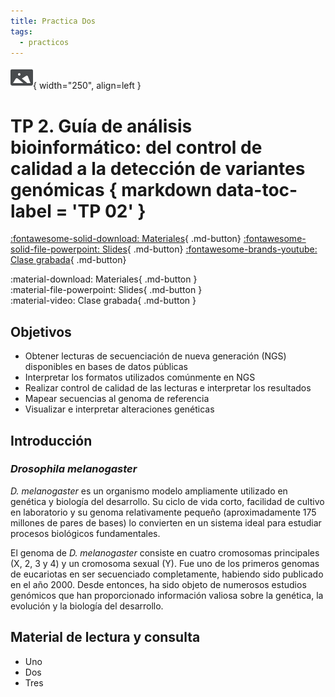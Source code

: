 ```yaml
---
title: Practica Dos
tags: 
  - practicos
---
```


![Image](featured.svg){ width="250", align=left }

# **TP 2**. Guía de análisis bioinformático: del control de calidad a la detección de variantes genómicas { markdown data-toc-label = 'TP 02' }

[:fontawesome-solid-download: Materiales](https://drive.google.com/){ .md-button} [:fontawesome-solid-file-powerpoint: Slides](https://drive.google.com/){ .md-button} [:fontawesome-brands-youtube: Clase grabada](https://youtube.com){ .md-button}

[<span style="display:inline-flex;align-items:center;gap:0.4em">:material-download: Materiales</span>](https://drive.google.com/){ .md-button }
[<span style="display:inline-flex;align-items:center;gap:0.4em">:material-file-powerpoint: Slides</span>](https://drive.google.com/){ .md-button }
[<span style="display:inline-flex;align-items:center;gap:0.4em">:material-video: Clase grabada</span>](https://drive.google.com/){ .md-button }

## Objetivos

* Obtener lecturas de secuenciación de nueva generación (NGS) disponibles en bases de datos públicas
* Interpretar los formatos utilizados comúnmente en NGS
* Realizar control de calidad de las lecturas e interpretar los resultados
* Mapear secuencias al genoma de referencia
* Visualizar e interpretar alteraciones genéticas

## Introducción

### _Drosophila melanogaster_

_D. melanogaster_ es un organismo modelo ampliamente utilizado en genética y biología del desarrollo. Su ciclo de vida corto, facilidad de cultivo en laboratorio y su genoma relativamente pequeño (aproximadamente 175 millones de pares de bases) lo convierten en un sistema ideal para estudiar procesos biológicos fundamentales.

El genoma de _D. melanogaster_ consiste en cuatro cromosomas principales (X, 2, 3 y 4) y un cromosoma sexual (Y). Fue uno de los primeros genomas de eucariotas en ser secuenciado completamente, habiendo sido publicado en el año 2000. Desde entonces, ha sido objeto de numerosos estudios genómicos que han proporcionado información valiosa sobre la genética, la evolución y la biología del desarrollo.

## Material de lectura y consulta

  * Uno
  * Dos
  * Tres